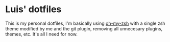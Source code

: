 # Luis' dotfiles

This is my personal dotfiles, I'm basically using [oh-my-zsh](https://github.com/robbyrussell/oh-my-zsh) with a single zsh theme modified by me and the git plugin, removing all unnecesary plugins, themes, etc. 
It's all I need for now.
